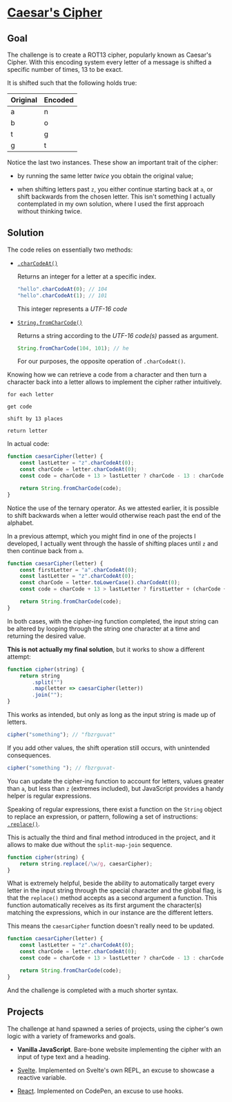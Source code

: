 # [Caesar's Cipher](https://www.freecodecamp.org/learn/javascript-algorithms-and-data-structures/javascript-algorithms-and-data-structures-projects/caesars-cipher)

## Goal

The challenge is to create a ROT13 cipher, popularly known as Caesar's Cipher. With this encoding system every letter of a message is shifted a specific number of times, 13 to be exact.

It is shifted such that the following holds true:

| Original | Encoded |
| -------- | ------- |
| a        | n       |
| b        | o       |
| t        | g       |
| g        | t       |

Notice the last two instances. These show an important trait of the cipher:

-   by running the same letter _twice_ you obtain the original value;

-   when shifting letters past `z`, you either continue starting back at `a`, or shift backwards from the chosen letter. This isn't something I actually contemplated in my own solution, where I used the first approach without thinking twice.

## Solution

The code relies on essentially two methods:

-   [`.charCodeAt()`](https://developer.mozilla.org/en-US/docs/Web/JavaScript/Reference/Global_Objects/String/charCodeAt)

    Returns an integer for a letter at a specific index.

    ```js
    "hello".charCodeAt(0); // 104
    "hello".charCodeAt(1); // 101
    ```

    This integer represents a _UTF-16 code_

-   [`String.fromCharCode()`](https://developer.mozilla.org/en-US/docs/Web/JavaScript/Reference/Global_Objects/String/fromCharCode)

    Returns a string according to the _UTF-16 code(s)_ passed as argument.

    ```js
    String.fromCharCode(104, 101); // he
    ```

    For our purposes, the opposite operation of `.charCodeAt()`.

Knowing how we can retrieve a code from a character and then turn a character back into a letter allows to implement the cipher rather intuitively.

```pseudo
for each letter

get code

shift by 13 places

return letter
```

In actual code:

```js
function caesarCipher(letter) {
    const lastLetter = "z".charCodeAt(0);
    const charCode = letter.charCodeAt(0);
    const code = charCode + 13 > lastLetter ? charCode - 13 : charCode + 13;

    return String.fromCharCode(code);
}
```

Notice the use of the ternary operator. As we attested earlier, it is possible to shift backwards when a letter would otherwise reach past the end of the alphabet.

In a previous attempt, which you might find in one of the projects I developed, I actually went through the hassle of shifting places until `z` and then continue back from `a`.

```js
function caesarCipher(letter) {
    const firstLetter = "a".charCodeAt(0);
    const lastLetter = "z".charCodeAt(0);
    const charCode = letter.toLowerCase().charCodeAt(0);
    const code = charCode + 13 > lastLetter ? firstLetter + (charCode + 12 - lastLetter) : charCode + 13;

    return String.fromCharCode(code);
}
```

In both cases, with the cipher-ing function completed, the input string can be altered by looping through the string one character at a time and returning the desired value.

**This is not actually my final solution**, but it works to show a different attempt:

```js
function cipher(string) {
    return string
        .split("")
        .map(letter => caesarCipher(letter))
        .join("");
}
```

This works as intended, but only as long as the input string is made up of letters.

```js
cipher("something"); // "fbzrguvat"
```

If you add other values, the shift operation still occurs, with unintended consequences.

```js
cipher("something "); // fbzrguvat-
```

You can update the cipher-ing function to account for letters, values greater than `a`, but less than `z` (extremes included), but JavaScript provides a handy helper is regular expressions.

Speaking of regular expressions, there exist a function on the `String` object to replace an expression, or pattern, following a set of instructions: [`.replace()`](https://developer.mozilla.org/en-US/docs/Web/JavaScript/Reference/Global_Objects/String/replace).

This is actually the third and final method introduced in the project, and it allows to make due without the `split-map-join` sequence.

```js
function cipher(string) {
    return string.replace(/\w/g, caesarCipher);
}
```

What is extremely helpful, beside the ability to automatically target every letter in the input string through the special character and the global flag, is that the `replace()` method accepts as a second argument a function. This function automatically receives as its first argument the character(s) matching the expressions, which in our instance are the different letters.

This means the `caesarCipher` function doesn't really need to be updated.

```js
function caesarCipher(letter) {
    const lastLetter = "z".charCodeAt(0);
    const charCode = letter.charCodeAt(0);
    const code = charCode + 13 > lastLetter ? charCode - 13 : charCode + 13;

    return String.fromCharCode(code);
}
```

And the challenge is completed with a much shorter syntax.

## Projects

The challenge at hand spawned a series of projects, using the cipher's own logic with a variety of frameworks and goals.

-   **Vanilla JavaScript**. Bare-bone website implementing the cipher with an input of type text and a heading.

-   [Svelte](https://svelte.dev/repl/dfc6983e51b14fa5bcb941fe1afc614f). Implemented on Svelte's own REPL, an excuse to showcase a reactive variable.

-   [React](https://codepen.io/borntofrappe/pen/MWYePYa). Implemented on CodePen, an excuse to use hooks.
